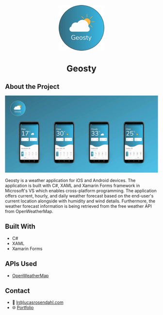 <br />
<p align="center">
  <a href="#">
    <img src="https://github.com/Luchkiin/geosty-weather-app/blob/master/img/geosty_icon.png" alt="Geosty - Logo" width="150" height="150">
  </a>
  <h1 align="center">Geosty</h1>
</p>

## About the Project

<img src="https://github.com/Luchkiin/geosty-weather-app/blob/master/img/geosty-project-overview.jpg" alt="Geosty - Project Overview" width="auto" height="auto">
<p>
Geosty is a weather application for iOS and Android devices. The application is built with C#, XAML and Xamarin Forms framework in Microsoft's VS which enables cross-platform programming. The application offers current, hourly, and daily weather forecast based on the end-user's current location alongside with humidity and wind details. Furthermore, the weather forecast information is being retrieved from the free weather API from OpenWeatherMap.
</p>

## Built With
* C#
* XAML
* Xamarin Forms 

## APIs Used
* <a href="https://openweathermap.org/current" target="_blank" class="project-paragraph-links">OpenWeatherMap</a>

## Contact
* :email: <a href="mailto:lr@lucasrosendahl.com">lr@lucasrosendahl.com</a>
* :globe_with_meridians: <a href="https://lucasrosendahl.com" target="_blank">Portfolio</a>
